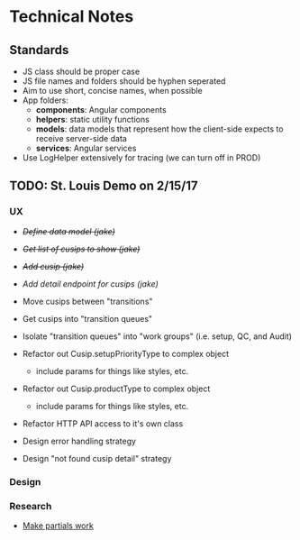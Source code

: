 #   Technical Notes #################################################

## Standards ########################################################
*   JS class should be proper case
*   JS file names and folders should be hyphen seperated
*   Aim to use short, concise names, when possible
*   App folders:
    *   **components**: Angular components
    *   **helpers**: static utility functions
    *   **models**: data models that represent how the client-side expects
        to receive server-side data
    *   **services**: Angular services
*   Use LogHelper extensively for tracing (we can turn off in PROD)


##  TODO: St. Louis Demo on 2/15/17 #################################

### UX ##############################################################
*   ~~*Define data model (jake)*~~
*   ~~*Get list of cusips to show (jake)*~~
*   ~~*Add cusip (jake)*~~
*   *Add detail endpoint for cusips (jake)*
*   Move cusips between "transitions"
*   Get cusips into "transition queues"
*   Isolate "transition queues" into "work groups" (i.e. setup, QC,
    and Audit)

*   Refactor out Cusip.setupPriorityType to complex object
    *   include params for things like styles, etc.
*   Refactor out Cusip.productType to complex object
    *   include params for things like styles, etc.    
*   Refactor HTTP API access to it's own class

*   Design error handling strategy
*   Design "not found cusip detail" strategy

### Design ##########################################################

### Research ########################################################
*   [Make partials work](https://www.typescriptlang.org/docs/handbook/release-notes/typescript-2-1.html)
 

